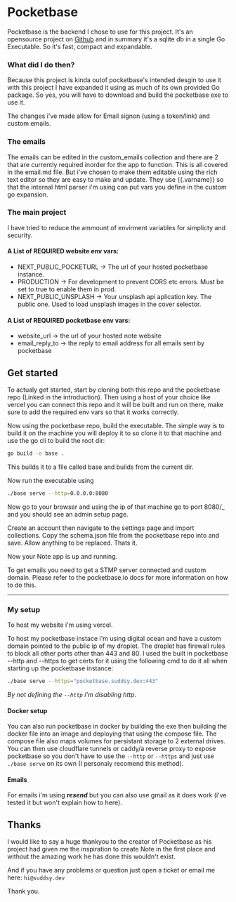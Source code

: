 # Pocketbase
Pocketbase is the backend I chose to use for this project. It's an opensource project on [Github](https://github.com/pocketbase/pocketbase) and in summary it's a sqlite db in a single Go Executable. So it's fast, compact and expandable.

### What did I do then?
Because this project is kinda outof pocketbase's intended desgin to use it with this project I have expanded it using as much of its own provided Go package. So yes, you will have to download and build the pocketbase exe to use it.

The changes i've made allow for Email signon (using a token/link) and custom emails.

### The emails
The emails can be edited in the custom_emails collection and there are 2 that are currently required inorder for the app to function. This is all covered in the email.md file. But i've chosen to make them editable using the rich text editor so they are easy to make and update. They use {{.varname}} so that the internal html parser i'm using can put vars you define in the custom go expansion.

### The main project
I have tried to reduce the ammount of envirment variables for simplicty and security.
#### A List of REQUIRED website env vars:
- NEXT_PUBLIC_POCKETURL -> The url of your hosted pocketbase instance.
- PRODUCTION -> For development to prevent CORS etc errors. Must be set to true to enable them in prod.
- NEXT_PUBLIC_UNSPLASH -> Your unsplash api aplication key. The public one. Used to load unsplash images in the cover selector.
#### A List of REQUIRED pocketbase env vars:
- website_url -> the url of your hosted note website
- email_reply_to -> the reply to email address for all emails sent by pocketbase

## Get started
To actualy get started, start by cloning both this repo and the pocketbase repo (Linked in the introduction). Then using a host of your choice like vercel you can connect this repo and it will be built and run on there, make sure to add the required env vars so that it works correctly.

Now using the pocketbase repo, build the executable. The simple way is to build it on the machine you will deploy it to so clone it to that machine and use the go cli to build the root dir:
```bash
go build -o base .
```
This builds it to a file called base and builds from the current dir.

Now run the executable using
```bash
./base serve --http=0.0.0.0:8080
```
Now go to your browser and using the ip of that machine go to port 8080/_ and you should see an admin setup page.

Create an account then navigate to the settings page and import collections. Copy the schema.json file from the pocketbase repo into and save. Allow anything to be replaced. Thats it.

Now your Note app is up and running.

To get emails you need to get a STMP server connected and custom domain. Please refer to the pocketbase.io docs for more information on how to do this.

---
### My setup
To host my website i'm using vercel.

To host my pocketbase instace i'm using digital ocean and have a custom domain pointed to the public ip of my droplet. The droplet has firewall rules to block all other ports other than 443 and 80. I used the built in pocketbase --http and --https to get certs for it using the following cmd to do it all when starting up the pocketbase instance:
```bash
./base serve --https="pocketbase.suddsy.dev:443"
```
*By not defining the ```--http``` i'm disabling http.*

#### Docker setup
You can also run pocketbase in docker by building the exe then building the docker file into an image and deploying that using the compose file. The compose file also maps volumes for persistant storage to 2 external drives. You can then use cloudflare tunnels or caddy/a reverse proxy to expose pocketbase so you don't have to use the ```--http``` or ```--https``` and just use ```./base serve``` on its own (I personaly recomend this method).

#### Emails
For emails i'm using ***resend*** but you can also use gmail as it does work (i've tested it but won't explain how to here).

## Thanks

I would like to say a huge thankyou to the creator of Pocketbase as his project had given me the inspiration to create Note in the first place and without the amazing work he has done this wouldn't exist.

And if you have any problems or question just open a ticket or email me here: ```hi@suddsy.dev```

Thank you.
